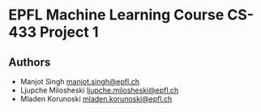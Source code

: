 # EPFL Machine Learning Course CS-433 Project 1

## Authors

* Manjot Singh          manjot.singh@epfl.ch
* Ljupche Milosheski    ljupche.milosheski@epfl.ch
* Mladen Korunoski      mladen.korunoski@epfl.ch
